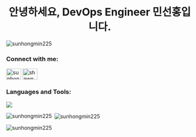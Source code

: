 <h1 align="center">안녕하세요, DevOps Engineer 민선홍입니다.</h1>

<p align="left"> <img src="https://komarev.com/ghpvc/?username=sunhongmin225&label=Profile%20views&color=0e75b6&style=flat" alt="sunhongmin225" /> </p>

<h3 align="left">Connect with me:</h3>
<p align="left">
<a href="https://linkedin.com/in/sunhongmin" target="blank"><img align="center" src="https://raw.githubusercontent.com/rahuldkjain/github-profile-readme-generator/master/src/images/icons/Social/linked-in-alt.svg" alt="sunhongmin" height="30" width="40" /></a>
<a href="https://fb.com/shawn.sunhong.min" target="blank"><img align="center" src="https://raw.githubusercontent.com/rahuldkjain/github-profile-readme-generator/master/src/images/icons/Social/facebook.svg" alt="shawn.sunhong.min" height="30" width="40" /></a>
</p>

<h3 align="left">Languages and Tools:</h3>
<p align="left">
  <a href="https://skillicons.dev">
    <img src="https://skillicons.dev/icons?i=aws,kubernetes,terraform,prometheus,grafana,elasticsearch,jenkins,githubactions,py,java,cpp,ts,linux,github,docker," />
  </a>
</p>

<p><img align="left" src="https://github-readme-stats.vercel.app/api/top-langs?username=sunhongmin225&show_icons=true&locale=en&layout=compact" alt="sunhongmin225" /></p>

<p>&nbsp;<img align="center" src="https://github-readme-stats.vercel.app/api?username=sunhongmin225&show_icons=true&locale=en" alt="sunhongmin225" /></p>

<p><img align="center" src="https://github-readme-streak-stats.herokuapp.com/?user=sunhongmin225&" alt="sunhongmin225" /></p>

